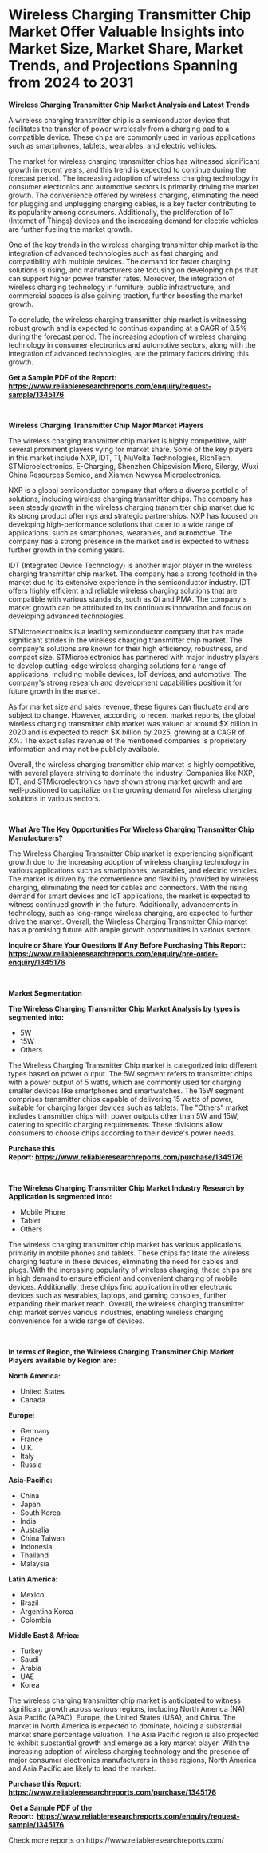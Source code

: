 <p><h1>Wireless Charging Transmitter Chip Market Offer Valuable Insights into Market Size, Market Share, Market Trends, and Projections Spanning from 2024 to 2031</h1></p><p><strong>Wireless Charging Transmitter Chip Market Analysis and Latest Trends</strong></p>
<p><p>A wireless charging transmitter chip is a semiconductor device that facilitates the transfer of power wirelessly from a charging pad to a compatible device. These chips are commonly used in various applications such as smartphones, tablets, wearables, and electric vehicles.</p><p>The market for wireless charging transmitter chips has witnessed significant growth in recent years, and this trend is expected to continue during the forecast period. The increasing adoption of wireless charging technology in consumer electronics and automotive sectors is primarily driving the market growth. The convenience offered by wireless charging, eliminating the need for plugging and unplugging charging cables, is a key factor contributing to its popularity among consumers. Additionally, the proliferation of IoT (Internet of Things) devices and the increasing demand for electric vehicles are further fueling the market growth.</p><p>One of the key trends in the wireless charging transmitter chip market is the integration of advanced technologies such as fast charging and compatibility with multiple devices. The demand for faster charging solutions is rising, and manufacturers are focusing on developing chips that can support higher power transfer rates. Moreover, the integration of wireless charging technology in furniture, public infrastructure, and commercial spaces is also gaining traction, further boosting the market growth.</p><p>To conclude, the wireless charging transmitter chip market is witnessing robust growth and is expected to continue expanding at a CAGR of 8.5% during the forecast period. The increasing adoption of wireless charging technology in consumer electronics and automotive sectors, along with the integration of advanced technologies, are the primary factors driving this growth.</p></p>
<p><strong>Get a Sample PDF of the Report:&nbsp; <a href="https://www.reliableresearchreports.com/enquiry/request-sample/1345176">https://www.reliableresearchreports.com/enquiry/request-sample/1345176</a></strong></p>
<p>&nbsp;</p>
<p><strong>Wireless Charging Transmitter Chip Major Market Players</strong></p>
<p><p>The wireless charging transmitter chip market is highly competitive, with several prominent players vying for market share. Some of the key players in this market include NXP, IDT, TI, NuVolta Technologies, RichTech, STMicroelectronics, E-Charging, Shenzhen Chipsvision Micro, Silergy, Wuxi China Resources Semico, and Xiamen Newyea Microelectronics.</p><p>NXP is a global semiconductor company that offers a diverse portfolio of solutions, including wireless charging transmitter chips. The company has seen steady growth in the wireless charging transmitter chip market due to its strong product offerings and strategic partnerships. NXP has focused on developing high-performance solutions that cater to a wide range of applications, such as smartphones, wearables, and automotive. The company has a strong presence in the market and is expected to witness further growth in the coming years.</p><p>IDT (Integrated Device Technology) is another major player in the wireless charging transmitter chip market. The company has a strong foothold in the market due to its extensive experience in the semiconductor industry. IDT offers highly efficient and reliable wireless charging solutions that are compatible with various standards, such as Qi and PMA. The company's market growth can be attributed to its continuous innovation and focus on developing advanced technologies.</p><p>STMicroelectronics is a leading semiconductor company that has made significant strides in the wireless charging transmitter chip market. The company's solutions are known for their high efficiency, robustness, and compact size. STMicroelectronics has partnered with major industry players to develop cutting-edge wireless charging solutions for a range of applications, including mobile devices, IoT devices, and automotive. The company's strong research and development capabilities position it for future growth in the market.</p><p>As for market size and sales revenue, these figures can fluctuate and are subject to change. However, according to recent market reports, the global wireless charging transmitter chip market was valued at around $X billion in 2020 and is expected to reach $X billion by 2025, growing at a CAGR of X%. The exact sales revenue of the mentioned companies is proprietary information and may not be publicly available.</p><p>Overall, the wireless charging transmitter chip market is highly competitive, with several players striving to dominate the industry. Companies like NXP, IDT, and STMicroelectronics have shown strong market growth and are well-positioned to capitalize on the growing demand for wireless charging solutions in various sectors.</p></p>
<p>&nbsp;</p>
<p><strong>What Are The Key Opportunities For Wireless Charging Transmitter Chip Manufacturers?</strong></p>
<p><p>The Wireless Charging Transmitter Chip market is experiencing significant growth due to the increasing adoption of wireless charging technology in various applications such as smartphones, wearables, and electric vehicles. The market is driven by the convenience and flexibility provided by wireless charging, eliminating the need for cables and connectors. With the rising demand for smart devices and IoT applications, the market is expected to witness continued growth in the future. Additionally, advancements in technology, such as long-range wireless charging, are expected to further drive the market. Overall, the Wireless Charging Transmitter Chip market has a promising future with ample growth opportunities in various sectors.</p></p>
<p><strong>Inquire or Share Your Questions If Any Before Purchasing This Report: <a href="https://www.reliableresearchreports.com/enquiry/pre-order-enquiry/1345176">https://www.reliableresearchreports.com/enquiry/pre-order-enquiry/1345176</a></strong></p>
<p>&nbsp;</p>
<p><strong>Market Segmentation</strong></p>
<p><strong>The Wireless Charging Transmitter Chip Market Analysis by types is segmented into:</strong></p>
<p><ul><li>5W</li><li>15W</li><li>Others</li></ul></p>
<p><p>The Wireless Charging Transmitter Chip market is categorized into different types based on power output. The 5W segment refers to transmitter chips with a power output of 5 watts, which are commonly used for charging smaller devices like smartphones and smartwatches. The 15W segment comprises transmitter chips capable of delivering 15 watts of power, suitable for charging larger devices such as tablets. The "Others" market includes transmitter chips with power outputs other than 5W and 15W, catering to specific charging requirements. These divisions allow consumers to choose chips according to their device's power needs.</p></p>
<p><strong>Purchase this Report:&nbsp;<a href="https://www.reliableresearchreports.com/purchase/1345176">https://www.reliableresearchreports.com/purchase/1345176</a></strong></p>
<p>&nbsp;</p>
<p><strong>The Wireless Charging Transmitter Chip Market Industry Research by Application is segmented into:</strong></p>
<p><ul><li>Mobile Phone</li><li>Tablet</li><li>Others</li></ul></p>
<p><p>The wireless charging transmitter chip market has various applications, primarily in mobile phones and tablets. These chips facilitate the wireless charging feature in these devices, eliminating the need for cables and plugs. With the increasing popularity of wireless charging, these chips are in high demand to ensure efficient and convenient charging of mobile devices. Additionally, these chips find application in other electronic devices such as wearables, laptops, and gaming consoles, further expanding their market reach. Overall, the wireless charging transmitter chip market serves various industries, enabling wireless charging convenience for a wide range of devices.</p></p>
<p>&nbsp;</p>
<p><strong>In terms of Region, the Wireless Charging Transmitter Chip Market Players available by Region are:</strong></p>
<p>
    <p> <strong> North America: </strong>
        <ul>
            <li>United States</li>
            <li>Canada</li>
        </ul>
        </p> 
    <p> <strong> Europe: </strong>
        <ul>
            <li>Germany</li>
            <li>France</li>
            <li>U.K.</li>
            <li>Italy</li>
            <li>Russia</li>
        </ul>
        </p> 
    <p> <strong> Asia-Pacific: </strong>
        <ul>
            <li>China</li>
            <li>Japan</li>
            <li>South Korea</li>
            <li>India</li>
            <li>Australia</li>
            <li>China Taiwan</li>
            <li>Indonesia</li>
            <li>Thailand</li>
            <li>Malaysia</li>
        </ul>
        </p> 
    <p> <strong> Latin America: </strong>
        <ul>
            <li>Mexico</li>
            <li>Brazil</li>
            <li>Argentina Korea</li>
            <li>Colombia</li>
        </ul>
        </p> 
    <p> <strong> Middle East & Africa: </strong>
        <ul>
            <li>Turkey</li>
            <li>Saudi</li>
            <li>Arabia</li>
            <li>UAE</li>
            <li>Korea</li>
        </ul>
    </p>
    </p>
<p><p>The wireless charging transmitter chip market is anticipated to witness significant growth across various regions, including North America (NA), Asia Pacific (APAC), Europe, the United States (USA), and China. The market in North America is expected to dominate, holding a substantial market share percentage valuation. The Asia Pacific region is also projected to exhibit substantial growth and emerge as a key market player. With the increasing adoption of wireless charging technology and the presence of major consumer electronics manufacturers in these regions, North America and Asia Pacific are likely to lead the market.</p></p>
<p><strong>Purchase this Report: <a href="https://www.reliableresearchreports.com/purchase/1345176">https://www.reliableresearchreports.com/purchase/1345176</a></strong></p>
<p>&nbsp;<strong>Get a Sample PDF of the Report:&nbsp;&nbsp;<a href="https://www.reliableresearchreports.com/enquiry/request-sample/1345176">https://www.reliableresearchreports.com/enquiry/request-sample/1345176</a></strong></p>
<p><strong></strong></p>
<p>Check more reports on https://www.reliableresearchreports.com/</p>